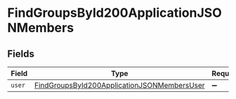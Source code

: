 # FindGroupsById200ApplicationJSONMembers


## Fields

| Field                                                                                                                 | Type                                                                                                                  | Required                                                                                                              | Description                                                                                                           |
| --------------------------------------------------------------------------------------------------------------------- | --------------------------------------------------------------------------------------------------------------------- | --------------------------------------------------------------------------------------------------------------------- | --------------------------------------------------------------------------------------------------------------------- |
| `user`                                                                                                                | [FindGroupsById200ApplicationJSONMembersUser](../../models/operations/findgroupsbyid200applicationjsonmembersuser.md) | :heavy_minus_sign:                                                                                                    | N/A                                                                                                                   |